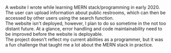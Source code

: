 A website I wrote while learning MERN stack/programming in early 2020.  
The user can upload information about public restrooms, which can then be accessed by other users using the search function.   
The website isn't deployed, however,  I plan to do so sometime in the not too distant future. At a glance, error handling and code maintainability need to be improved before the website is deployable.   
The project doesn't reflect my current abilities as a programmer, but it was a fun challenge that taught me a lot about the MERN stack in practice.   
